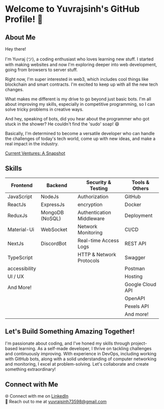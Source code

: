 # Welcome to Yuvrajsinh's GitHub Profile! 👋

## About Me

Hey there!

I'm Yuvraj (ツ), a coding enthusiast who loves learning new stuff. I started with making websites and now I'm exploring deeper into web development, going from browsers to server stuff.

Right now, I'm super interested in web3, which includes cool things like blockchain and smart contracts. I'm excited to keep up with all the new tech changes.

What makes me different is my drive to go beyond just basic bots. I'm all about improving my skills, especially in competitive programming, so I can solve tricky problems in creative ways.

And hey, speaking of bots, did you hear about the programmer who got stuck in the shower? He couldn't find the 'sudo' soap! 😄

Basically, I'm determined to become a versatile developer who can handle the challenges of today's tech world, come up with new ideas, and make a real impact in the industry.

[Current Ventures: A Snapshot](https://www.canva.com/design/DAGBcn-mxBI/L4pVYX-JusGL0zHJUrSOZQ/view?utm_content=DAGBcn-mxBI&utm_campaign=designshare&utm_medium=link&utm_source=editor)



## Skills

| Frontend     | Backend         | Security & Testing          | Tools & Others        |
|--------------|-----------------|-----------------------------|-----------------------|
| JavaScript   | NodeJs          | Authorization               | GitHub                |
| ReactJs      | ExpressJs       | encryption                  | Docker                |
| ReduxJs      | MongoDB (NoSQL) | Authentication Middleware   | Deployment            |
| Material-Ui  | WebSocket       | Network Monitoring          | CI/CD                 |
| NextJs       | DiscordBot      | Real-time Access Logs       | REST API              |
| TypeScript   |                 | HTTP & Network Protocols    | Swagger               |
| accessibility|                 |                             | Postman               |
| UI / UX      |                 |                             | Hosting               |
| And More!    |                 |                             | Google Cloud API      |
|              |                 |                             | OpenAPI               |
|              |                 |                             | Pexels API            |
|              |                 |                             | And more!             |




## Let's Build Something Amazing Together!

I'm passionate about coding, and I've honed my skills through project-based learning. As a self-made developer, I thrive on tackling challenges and continuously improving. With experience in DevOps, including working with GitHub bots, along with a solid understanding of computer networking and monitoring, I excel at problem-solving. Let's collaborate and create something extraordinary!

## Connect with Me

🌐 Connect with me on [LinkedIn](https://www.linkedin.com/in/yuvrajsinh-jadav-2041a822b/)  
📧 Reach out to me at [yuvrajsinh73598@gmail.com](mailto:yuvrajsinh73598@gmail.com)


